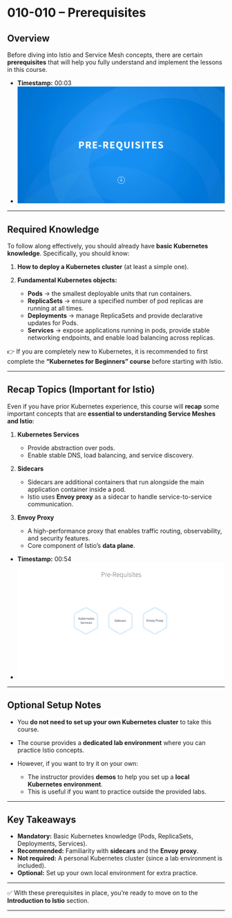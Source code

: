 
# 010-010 – Prerequisites

## Overview

Before diving into Istio and Service Mesh concepts, there are certain **prerequisites** that will help you fully understand and implement the lessons in this course.

* **Timestamp:** 00:03
* ![Screenshot](../010-010-Prerequisites/00_03_633.png)

---

## Required Knowledge

To follow along effectively, you should already have **basic Kubernetes knowledge**. Specifically, you should know:

1. **How to deploy a Kubernetes cluster** (at least a simple one).
2. **Fundamental Kubernetes objects:**

   * **Pods** → the smallest deployable units that run containers.
   * **ReplicaSets** → ensure a specified number of pod replicas are running at all times.
   * **Deployments** → manage ReplicaSets and provide declarative updates for Pods.
   * **Services** → expose applications running in pods, provide stable networking endpoints, and enable load balancing across replicas.

👉 If you are completely new to Kubernetes, it is recommended to first complete the **“Kubernetes for Beginners” course** before starting with Istio.

---

## Recap Topics (Important for Istio)

Even if you have prior Kubernetes experience, this course will **recap** some important concepts that are **essential to understanding Service Meshes and Istio**:

1. **Kubernetes Services**

   * Provide abstraction over pods.
   * Enable stable DNS, load balancing, and service discovery.

2. **Sidecars**

   * Sidecars are additional containers that run alongside the main application container inside a pod.
   * Istio uses **Envoy proxy** as a sidecar to handle service-to-service communication.

3. **Envoy Proxy**

   * A high-performance proxy that enables traffic routing, observability, and security features.
   * Core component of Istio’s **data plane**.

* **Timestamp:** 00:54
* ![Screenshot](../010-010-Prerequisites/00_54_303.png)

---

## Optional Setup Notes

* You **do not need to set up your own Kubernetes cluster** to take this course.
* The course provides a **dedicated lab environment** where you can practice Istio concepts.
* However, if you want to try it on your own:

  * The instructor provides **demos** to help you set up a **local Kubernetes environment**.
  * This is useful if you want to practice outside the provided labs.

---

## Key Takeaways

* **Mandatory:** Basic Kubernetes knowledge (Pods, ReplicaSets, Deployments, Services).
* **Recommended:** Familiarity with **sidecars** and the **Envoy proxy**.
* **Not required:** A personal Kubernetes cluster (since a lab environment is included).
* **Optional:** Set up your own local environment for extra practice.

---

✅ With these prerequisites in place, you’re ready to move on to the **Introduction to Istio** section.

---
